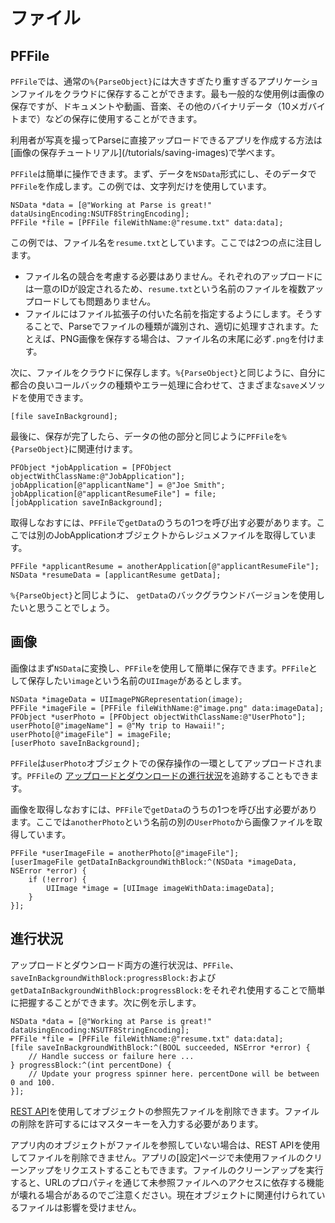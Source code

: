 # ファイル

## PFFile

`PFFile`では、通常の`%{ParseObject}`には大きすぎたり重すぎるアプリケーションファイルをクラウドに保存することができます。最も一般的な使用例は画像の保存ですが、ドキュメントや動画、音楽、その他のバイナリデータ（10メガバイトまで）などの保存に使用することができます。

<div class='tip info'><div>
利用者が写真を撮ってParseに直接アップロードできるアプリを作成する方法は[画像の保存チュートリアル](/tutorials/saving-images)で学べます。
</div></div>

`PFFile`は簡単に操作できます。まず、データを`NSData`形式にし、そのデータで`PFFile`を作成します。この例では、文字列だけを使用しています。

```objc
NSData *data = [@"Working at Parse is great!" dataUsingEncoding:NSUTF8StringEncoding];
PFFile *file = [PFFile fileWithName:@"resume.txt" data:data];
```

この例では、ファイル名を`resume.txt`としています。ここでは2つの点に注目します。 

*   ファイル名の競合を考慮する必要はありません。それぞれのアップロードには一意のIDが設定されるため、`resume.txt`という名前のファイルを複数アップロードしても問題ありません。
*   ファイルにはファイル拡張子の付いた名前を指定するようにします。そうすることで、Parseでファイルの種類が識別され、適切に処理すされます。たとえば、PNG画像を保存する場合は、ファイル名の末尾に必ず`.png`を付けます。

次に、ファイルをクラウドに保存します。`%{ParseObject}`と同じように、自分に都合の良いコールバックの種類やエラー処理に合わせて、さまざまな`save`メソッドを使用できます。

```objc 
[file saveInBackground];
```

最後に、保存が完了したら、データの他の部分と同じように`PFFile`を`%{ParseObject}`に関連付けます。

```objc
PFObject *jobApplication = [PFObject objectWithClassName:@"JobApplication"];
jobApplication[@"applicantName"] = @"Joe Smith";
jobApplication[@"applicantResumeFile"] = file;
[jobApplication saveInBackground];
```

取得しなおすには、`PFFile`で`getData`のうちの1つを呼び出す必要があります。ここでは別のJobApplicationオブジェクトからレジュメファイルを取得しています。

```objc
PFFile *applicantResume = anotherApplication[@"applicantResumeFile"];
NSData *resumeData = [applicantResume getData];
```

`%{ParseObject}`と同じように、 `getData`のバックグラウンドバージョンを使用したいと思うことでしょう。

## 画像

画像はまず`NSData`に変換し、`PFFile`を使用して簡単に保存できます。`PFFile`として保存したい`image`という名前の`UIImage`があるとします。

```objc
NSData *imageData = UIImagePNGRepresentation(image);
PFFile *imageFile = [PFFile fileWithName:@"image.png" data:imageData];
PFObject *userPhoto = [PFObject objectWithClassName:@"UserPhoto"];
userPhoto[@"imageName"] = @"My trip to Hawaii!";
userPhoto[@"imageFile"] = imageFile;
[userPhoto saveInBackground];
```

`PFFile`は`userPhoto`オブジェクトでの保存操作の一環としてアップロードされます。`PFFile`の [アップロードとダウンロードの進行状況](/docs/jp/ios_guide#files-progress)を追跡することもできます。

画像を取得しなおすには、`PFFile`で`getData`のうちの1つを呼び出す必要があります。ここでは`anotherPhoto`という名前の別の`UserPhoto`から画像ファイルを取得しています。

```objc
PFFile *userImageFile = anotherPhoto[@"imageFile"];
[userImageFile getDataInBackgroundWithBlock:^(NSData *imageData, NSError *error) {
    if (!error) {
        UIImage *image = [UIImage imageWithData:imageData];
    }
}];
```

## 進行状況

アップロードとダウンロード両方の進行状況は、`PFFile`、`saveInBackgroundWithBlock:progressBlock:`および`getDataInBackgroundWithBlock:progressBlock:`をそれぞれ使用することで簡単に把握することができます。次に例を示します。

```objc
NSData *data = [@"Working at Parse is great!" dataUsingEncoding:NSUTF8StringEncoding];
PFFile *file = [PFFile fileWithName:@"resume.txt" data:data];
[file saveInBackgroundWithBlock:^(BOOL succeeded, NSError *error) {
    // Handle success or failure here ... 
} progressBlock:^(int percentDone) {
    // Update your progress spinner here. percentDone will be between 0 and 100.
}];
```

[REST API](/docs/rest#files-deleting)を使用してオブジェクトの参照先ファイルを削除できます。ファイルの削除を許可するにはマスターキーを入力する必要があります。

アプリ内のオブジェクトがファイルを参照していない場合は、REST APIを使用してファイルを削除できません。アプリの[設定]ページで未使用ファイルのクリーンアップをリクエストすることもできます。ファイルのクリーンアップを実行すると、URLのプロパティを通じて未参照ファイルへのアクセスに依存する機能が壊れる場合があるのでご注意ください。現在オブジェクトに関連付けられているファイルは影響を受けません。

